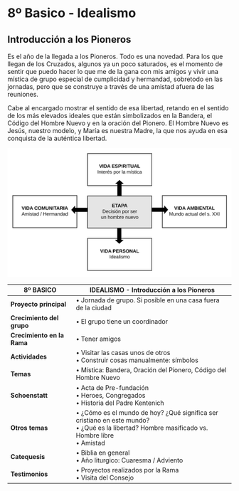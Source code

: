 # 8º Basico - Idealismo

## Introducción a los Pioneros

Es el año de la llegada a los Pioneros. Todo es una novedad. Para los que llegan de los Cruzados, algunos ya un poco saturados, es el momento de sentir que puedo hacer lo que me de la gana con mis amigos y vivir una mística de grupo especial de cumplicidad y hermandad, sobretodo en las jornadas, pero que se construye a través de una amistad afuera de las reuniones.

Cabe al encargado mostrar el sentido de esa libertad, retando en el sentido de los más elevados ideales que están simbolizados en la Bandera, el Código del Hombre Nuevo y en la oración del Pionero. El Hombre Nuevo es Jesús, nuestro modelo, y María es nuestra Madre, la que nos ayuda en esa conquista de la auténtica libertad.

![](../../.gitbook/assets/etapas-page-1.svg)

| **8º BASICO** | **IDEALISMO - Introducción a los Pioneros** |
| --- | --- |
| **Proyecto principal** | • Jornada de grupo. Si posible en una casa fuera de la ciudad |
| **Crecimiento del grupo** | • El grupo tiene un coordinador |
| **Crecimiento en la Rama** | • Tener amigos |
| **Actividades** | • Visitar las casas unos de otros<br />• Construir cosas manualmente: símbolos |
| **Temas** | • Mística: Bandera, Oración del Pionero, Código del Hombre Nuevo |
| **Schoenstatt** | • Acta de Pre-fundación<br />• Heroes, Congregados<br />• Historia del Padre Kentenich |
| **Otros temas** | • ¿Cómo es el mundo de hoy? ¿Qué significa ser cristiano en este mundo?<br />• ¿Qué es la libertad? Hombre masificado vs. Hombre libre<br />• Amistad |
| **Catequesis** | • Biblia en general<br />• Año liturgico: Cuaresma / Adviento |
| **Testimonios** | • Proyectos realizados por la Rama<br />• Visita del Consejo |

